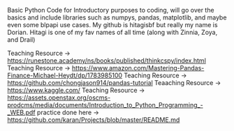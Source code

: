 Basic Python Code for Introductory purposes to coding, will go over the basics and include libraries such as numpys, pandas, matplotlib, and maybe even some blpapi use cases. My github is hitagisbf but really my name is Dorian. Hitagi is one of my fav names of all time (along with Zinnia, Zoya, and Drail)

Teaching Resource -> https://runestone.academy/ns/books/published/thinkcspy/index.html
             Teaching Resource -> https://www.amazon.com/Mastering-Pandas-Finance-Michael-Heydt/dp/1783985100
              Teaching Resource -> https://github.com/chongjason914/pandas-tutorial
              Teaaching Resource -> https://www.kaggle.com/
              Teaching Resource -> https://assets.openstax.org/oscms-prodcms/media/documents/Introduction_to_Python_Programming_-_WEB.pdf
              practice done here -> https://github.com/karan/Projects/blob/master/README.md
